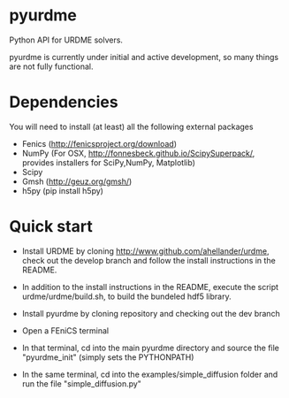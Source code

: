 pyurdme
=======

Python API for URDME solvers.

pyurdme is currently under initial and active development, so many things are not fully functional.

Dependencies
=============
You will need to install (at least) all the following external packages

- Fenics (http://fenicsproject.org/download)
- NumPy (For OSX, http://fonnesbeck.github.io/ScipySuperpack/, provides installers for SciPy,NumPy, Matplotlib)
- Scipy 
- Gmsh (http://geuz.org/gmsh/)
- h5py (pip install h5py)

Quick start
==============

- Install URDME by cloning http://www.github.com/ahellander/urdme, check out the develop branch and follow the install instructions in the README.
- In addition to the install instructions in the README, execute the script urdme/urdme/build.sh, to build the bundeled hdf5 library. 
- Install pyurdme by cloning repository and checking out the dev branch

- Open a FEniCS terminal
- In that terminal, cd into the main pyurdme directory and source the file "pyurdme_init" (simply sets the PYTHONPATH)
- In the same terminal, cd into the examples/simple_diffusion folder and run the file "simple_diffusion.py"
